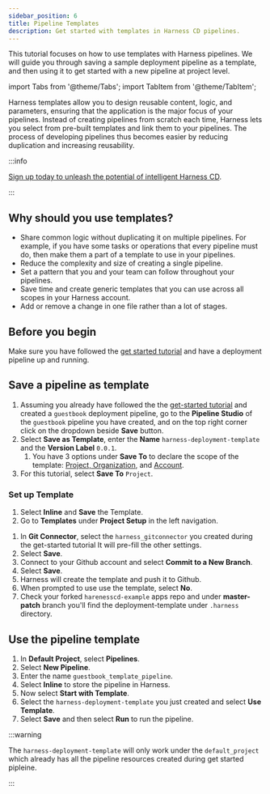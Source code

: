 ```yaml
---
sidebar_position: 6
title: Pipeline Templates
description: Get started with templates in Harness CD pipelines.
---
```


<CTABanner
  buttonText="Learn More"
  title="Continue your learning journey."
  tagline="Take a Continuous Delivery & GitOps Certification today!"
  link="/certifications/continuous-delivery"
  closable={true}
  target="_self"
/>

This tutorial focuses on how to use templates with Harness pipelines. We will guide you through saving a sample deployment pipeline as a template, and then using it to get started with a new pipeline at project level.

import Tabs from '@theme/Tabs';
import TabItem from '@theme/TabItem';

Harness templates allow you to design reusable content, logic, and parameters, ensuring that the application is the major focus of your pipelines. Instead of creating pipelines from scratch each time, Harness lets you select from pre-built templates and link them to your pipelines. The process of developing pipelines thus becomes easier by reducing duplication and increasing reusability.

:::info

[Sign up today to unleash the potential of intelligent Harness CD](https://app.harness.io/auth/#/signup/?module=cd&utm_source=website&utm_medium=harness-developer-hub&utm_campaign=cd-plg&utm_content=tutorials-cd-kubernetes-manifest).

:::

## Why should you use templates?

- Share common logic without duplicating it on multiple pipelines. For example, if you have some tasks or operations that every pipeline must do, then make them a part of a template to use in your pipelines.
- Reduce the complexity and size of creating a single pipeline.
- Set a pattern that you and your team can follow throughout your pipelines.
- Save time and create generic templates that you can use across all scopes in your Harness account.
- Add or remove a change in one file rather than a lot of stages.

## Before you begin

Make sure you have followed the [get started tutorial](/docs/continuous-delivery/get-started/cd-tutorials/manifest) and have a deployment pipeline up and running.

## Save a pipeline as template

1. Assuming you already have followed the the [get-started tutorial](/docs/continuous-delivery/get-started/cd-tutorials/manifest) and created a `guestbook` deployment pipeline, go to the **Pipeline Studio** of the `guestbook` pipeline you have created, and on the top right corner click on the dropdown beside **Save** button.
2. Select **Save as Template**, enter the **Name** `harness-deployment-template` and the **Version Label** `0.0.1`.
   1. You have 3 options under **Save To** to declare the scope of the template: [Project, Organization](/docs/get-started/key-concepts#organizations-and-projects), and [Account](/docs/get-started/key-concepts#account).
3. For this tutorial, select **Save To** `Project`.

### Set up Template

<Tabs>
<TabItem value="Inline">

1. Select **Inline** and **Save** the Template.
2. Go to **Templates** under **Project Setup** in the left navigation.

</TabItem>
<TabItem value="Remote">

1. In **Git Connector**, select the `harness_gitconnector` you created during the get-started tutorial It will pre-fill the other settings.
2. Select **Save**.
3. Connect to your Github account and select **Commit to a New Branch**.
4. Select **Save**.
5. Harness will create the template and push it to Github.
6. When prompted to use use the template, select **No**.
7. Check your forked `harenesscd-example` apps repo and under **master-patch** branch you'll find the deployment-template under `.harness` directory.

</TabItem>
</Tabs>

## Use the pipeline template

1. In **Default Project**, select **Pipelines**.
2. Select **New Pipeline**.
3. Enter the name `guestbook_template_pipeline`.
4. Select **Inline** to store the pipeline in Harness.
5. Now select **Start with Template**.
6. Select the `harness-deployment-template` you just created and select **Use Template**.
7. Select **Save** and then select **Run** to run the pipeline.

:::warning

The `harness-deployment-template` will only work under the `default_project` which already has all the pipeline resources created during get started pipleine.

:::
